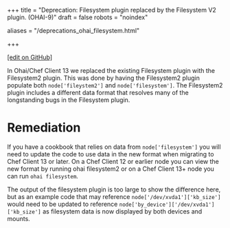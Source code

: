 +++
title = "Deprecation: Filesystem plugin replaced by the Filesystem V2 plugin. (OHAI-9)"
draft = false
robots = "noindex"


aliases = "/deprecations_ohai_filesystem.html"


  
    
    
    
    
+++    

[\[edit on GitHub\]](https://github.com/chef/chef-web-docs/blob/master/content/deprecations_ohai_filesystem.md)



In Ohai/Chef Client 13 we replaced the existing Filesystem plugin with
the Filesystem2 plugin. This was done by having the Filesystem2 plugin
populate both `node['fileystem2']` and `node['filesystem']`. The
Filesystem2 plugin includes a different data format that resolves many
of the longstanding bugs in the Filesystem plugin.

Remediation
===========

If you have a cookbook that relies on data from `node['filesystem']` you
will need to update the code to use data in the new format when
migrating to Chef Client 13 or later. On a Chef Client 12 or earlier
node you can view the new format by running <span class="title-ref">ohai
filesystem2</span> or on a Chef Client 13+ node you can run
`ohai filesystem`.

The output of the filesystem plugin is too large to show the difference
here, but as an example code that may reference
`node['/dev/xvda1']['kb_size']` would need to be updated to reference
`node['by_device']['/dev/xvda1']['kb_size']` as filesystem data is now
displayed by both devices and mounts.
